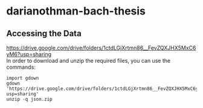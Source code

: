 # darianothman-bach-thesis

## Accessing the Data
https://drive.google.com/drive/folders/1ctdLGjXrtmn86__FevZQXJHX5MxC6yM6?usp=sharing  
In order to download and unzip the required files, you can use the commands:  
``` 
import gdown
gdown 'https://drive.google.com/drive/folders/1ctdLGjXrtmn86__FevZQXJHX5MxC6yM6?usp=sharing'
unzip -q json.zip
```
